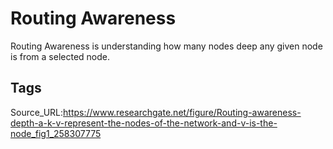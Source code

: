 # Routing Awareness
Routing Awareness is understanding how many nodes deep any given node is from a selected node.
## Tags
Source_URL:https://www.researchgate.net/figure/Routing-awareness-depth-a-k-v-represent-the-nodes-of-the-network-and-v-is-the-node_fig1_258307775
